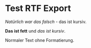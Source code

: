 # Test RTF Export

*Natürlich war das falsch* - das ist kursiv.

**Das ist fett** und *das ist kursiv*.

Normaler Text ohne Formatierung. 